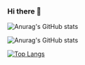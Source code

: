 ### Hi there 👋

<!--
**serhatmazlum/serhatmazlum** is a ✨ _special_ ✨ repository because its `README.md` (this file) appears on your GitHub profile.

Here are some ideas to get you started:

- 🔭 I’m currently working on ...
- 🌱 I’m currently learning ...
- 👯 I’m looking to collaborate on ...
- 🤔 I’m looking for help with ...
- 💬 Ask me about ...
- 📫 How to reach me: ...
- 😄 Pronouns: ...
- ⚡ Fun fact: ...
-->

![Anurag's GitHub stats](https://github-readme-stats.vercel.app/api?username=serhatmazlum&show_icons=true)

![Anurag's GitHub stats](https://github-readme-stats.vercel.app/api?username=serhatmazlum&show_icons=true&theme=onedark)


[![Top Langs](https://github-readme-stats.vercel.app/api/top-langs/?username=serhatmazlum&layout=compact)](https://github.com/anuraghazra/github-readme-stats)
